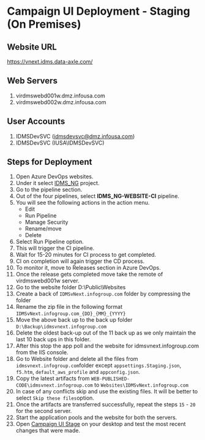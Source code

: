 # Campaign UI Deployment - Staging (On Premises)

## Website URL
https://vnext.idms.data-axle.com/

## Web Servers

 1. virdmswebd001w.dmz.infousa.com
 2. virdmswebd002w.dmz.infousa.com

## User Accounts

 1. IDMSDevSVC (idmsdevsvc@dmz.infousa.com)
 2. IDMSDevSVC (IUSA\IDMSDevSVC)
   
## Steps for Deployment

 1. Open Azure DevOps websites.
 2. Under it select [IDMS_NG](https://infogroupidms.visualstudio.com/IDMS_NG) project.
 3. Go to the pipeline section.
 4. Out of the four pipelines, select **IDMS_NG-WEBSITE-CI** pipeline.
 5. You will see the following actions in the action menu.
	  - Edit
	  - Run Pipeline
	  - Manage Security
	  - Rename/move
	  - Delete
6. Select Run Pipeline option.
7. This will trigger the CI pipeline.
8. Wait for 15-20 minutes for CI process to get completed.
9. CI on completion will again trigger the CD process.
10. To monitor it, move to Releases section in Azure DevOps.
11. Once the release gets completed move take the remote of virdmswebd001w server.
12. Go to the website folder 
    D:\Public\Websites
13. Create a back of `IDMSvNext.infogroup.com` folder by compressing the folder
14. Rename the zip file in the following format `IDMSvNext.infogroup.com_{DD}_{MM}_{YYYY}`
15. Move the above back up to the back up folder `D:\Backup\idmsvnext.infogroup.com`
16. Delete the oldest back-up out of the 11 back up as we only maintain the last 10 back ups in this folder.
17. After this stop the app poll and the website for idmsvnext.infogroup.com from the IIS console.
18. Go to Website folder and delete all the files from `idmsvnext.infogroup.com`folder except `appsettings.Staging.json`, `f5.htm`, `default_aws_profile` and `appconfig.json`.
19. Copy the latest artifacts from `WEB-PUBLISHED-CODE\idmsvnext.infogroup.com`  to `Websites\IDMSvNext.infogroup.com`
20. In case of any conflicts skip and use the existing files. It will be better to select `Skip these files`option.
21.  Once the artifacts are transferred successfully, repeat the steps `15` - `20` for the second server.
22.  Start the application pools and the website for both the servers.
23. Open [Campaign UI Stage](https://vnext.idms.data-axle.com/) on your desktop and test the most recent changes that were made.
